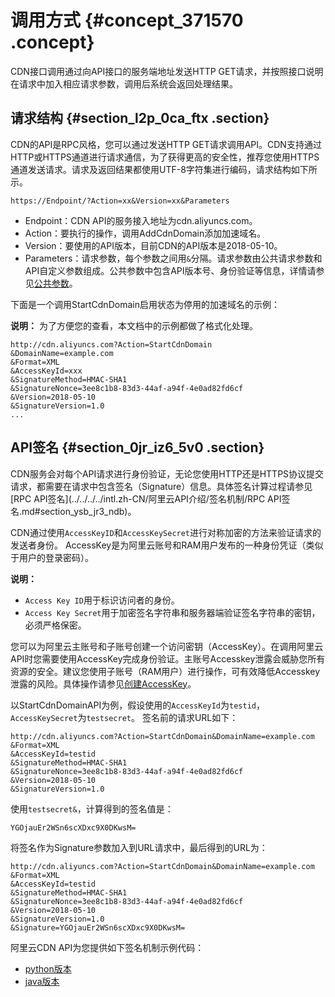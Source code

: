 # 调用方式 {#concept_371570 .concept}

CDN接口调用通过向API接口的服务端地址发送HTTP GET请求，并按照接口说明在请求中加入相应请求参数，调用后系统会返回处理结果。

## 请求结构 {#section_l2p_0ca_ftx .section}

CDN的API是RPC风格，您可以通过发送HTTP GET请求调用API。CDN支持通过HTTP或HTTPS通道进行请求通信，为了获得更高的安全性，推荐您使用HTTPS通道发送请求。请求及返回结果都使用UTF-8字符集进行编码，请求结构如下所示。

``` {#codeblock_bq4_w6l_1s5}
https://Endpoint/?Action=xx&Version=xx&Parameters
```

-   Endpoint：CDN API的服务接入地址为cdn.aliyuncs.com。
-   Action：要执行的操作，调用AddCdnDomain添加加速域名。
-   Version：要使用的API版本，目前CDN的API版本是2018-05-10。
-   Parameters：请求参数，每个参数之间用`&`分隔。请求参数由公共请求参数和API自定义参数组成。公共参数中包含API版本号、身份验证等信息，详情请参见[公共参数](intl.zh-CN/新版API参考/公共参数.md#)。

下面是一个调用StartCdnDomain启用状态为停用的加速域名的示例：

**说明：** 为了方便您的查看，本文档中的示例都做了格式化处理。

``` {#codeblock_hjj_50d_edk}
http://cdn.aliyuncs.com?Action=StartCdnDomain
&DomainName=example.com
&Format=XML
&AccessKeyId=xxx
&SignatureMethod=HMAC-SHA1
&SignatureNonce=3ee8c1b8-83d3-44af-a94f-4e0ad82fd6cf
&Version=2018-05-10
&SignatureVersion=1.0
...
```

## API签名 {#section_0jr_iz6_5v0 .section}

CDN服务会对每个API请求进行身份验证，无论您使用HTTP还是HTTPS协议提交请求，都需要在请求中包含签名（Signature）信息。具体签名计算过程请参见[RPC API签名](../../../../intl.zh-CN/阿里云API介绍/签名机制/RPC API签名.md#section_ysb_jr3_ndb)。

CDN通过使用`AccessKeyID`和`AccessKeySecret`进行对称加密的方法来验证请求的发送者身份。 AccessKey是为阿里云账号和RAM用户发布的一种身份凭证（类似于用户的登录密码）。

**说明：** 

-   `Access Key ID`用于标识访问者的身份。
-   `Access Key Secret`用于加密签名字符串和服务器端验证签名字符串的密钥，必须严格保密。

您可以为阿里云主账号和子账号创建一个访问密钥（AccessKey）。在调用阿里云API时您需要使用AccessKey完成身份验证。主账号Accesskey泄露会威胁您所有资源的安全。建议您使用子账号（RAM用户）进行操作，可有效降低Accesskey泄露的风险。具体操作请参见[创建AccessKey](../../../../intl.zh-CN/通用参考/创建AccessKey.md#)。

以StartCdnDomainAPI为例，假设使用的`AccessKeyId`为`testid`， `AccessKeySecret`为`testsecret`。 签名前的请求URL如下：

``` {#codeblock_rxy_0fw_5mp}
http://cdn.aliyuncs.com?Action=StartCdnDomain&DomainName=example.com
&Format=XML
&AccessKeyId=testid
&SignatureMethod=HMAC-SHA1
&SignatureNonce=3ee8c1b8-83d3-44af-a94f-4e0ad82fd6cf
&Version=2018-05-10
&SignatureVersion=1.0
```

使用`testsecret&`，计算得到的签名值是：

``` {#codeblock_6e8_z62_u2e}
YGOjauEr2WSn6scXDxc9X0DKwsM=
```

将签名作为Signature参数加入到URL请求中，最后得到的URL为：

``` {#codeblock_85m_c1o_um6}
http://cdn.aliyuncs.com?Action=StartCdnDomain&DomainName=example.com
&Format=XML
&AccessKeyId=testid
&SignatureMethod=HMAC-SHA1
&SignatureNonce=3ee8c1b8-83d3-44af-a94f-4e0ad82fd6cf
&Version=2018-05-10
&SignatureVersion=1.0
&Signature=YGOjauEr2WSn6scXDxc9X0DKwsM=
```

阿里云CDN API为您提供如下签名机制示例代码：

-   [python版本](http://docs-aliyun.cn-hangzhou.oss.aliyun-inc.com/assets/attach/109895/cn_zh/1561514315115/cdn-api.zip)
-   [java版本](http://docs-aliyun.cn-hangzhou.oss.aliyun-inc.com/assets/attach/109895/cn_zh/1561514338764/SignatureUtils.java)

